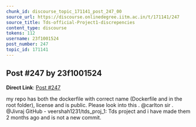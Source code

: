 ```yaml
---
chunk_id: discourse_topic_171141_post_247_00
source_url: https://discourse.onlinedegree.iitm.ac.in/t/171141/247
source_title: Tds-official-Project1-discrepencies
content_type: discourse
tokens: 112
username: 23f1001524
post_number: 247
topic_id: 171141
---
```


## Post #247 by 23f1001524

**Direct Link**: [Post #247](https://discourse.onlinedegree.iitm.ac.in/t/171141/247)

my repo has both the dockerfile with correct name (Dockerfile and in the root folder), license and is public. Please look into this . @carlton sir . @Jivraj GitHub - veershah1231/tds_proj_1: Tds project and i have made them 2 months ago and is not a new commit.
